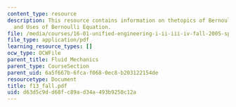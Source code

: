 ```yaml
---
content_type: resource
description: This resource contains information on thetopics of Bernoulli Equation
  and Uses of Bernoulli Equation.
file: /media/courses/16-01-unified-engineering-i-ii-iii-iv-fall-2005-spring-2006/d63d5c9dd68fc89ad34a493b9250c12a_f13_fall.pdf
file_type: application/pdf
learning_resource_types: []
ocw_type: OCWFile
parent_title: Fluid Mechanics
parent_type: CourseSection
parent_uid: 6a5f667b-6fca-f068-0ec8-b203122154de
resourcetype: Document
title: f13_fall.pdf
uid: d63d5c9d-d68f-c89a-d34a-493b9250c12a
---
```

